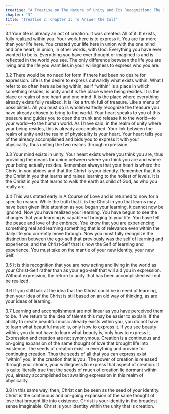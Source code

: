 ```yaml
---
treatise: "A Treatise on The Nature of Unity and Its Recognition: The Second Treatise"
chapter: "3"
title: "Treatise 2, Chapter 3: To Answer the Call"
---
```


3.1 Your life is already an act of creation. It was created. All of it.
It exists, fully realized within you. Your work here is to express it.
You are far more than your life here. You created your life here in
union with the one mind and one heart, in union, in other words, with
God. Everything you have ever wanted to be is. Everything you have ever
thought or imagined is and is reflected in the world you see. The only
difference between the life you are living and the life you want lies in
your willingness to express who you are.

3.2 There would be no need for form if there had been no desire for
expression. Life is the desire to express outwardly what exists within.
What I refer to so often here as being within, as if “within” is a place
in which something resides, is unity and it is the place where being
resides. It is the place or realm of one heart and one mind. It is the
place where everything already exists fully realized. It is like a trunk
full of treasure. Like a menu of possibilities. All you must do is
wholeheartedly recognize the treasure you have already chosen to bring
to the world. Your heart speaks to you of this treasure and guides you
to open the trunk and release it to the world—to your world—to the human
world. As I have said, in the realm of unity where your being resides,
this is already accomplished. Your link between the realm of unity and
the realm of physicality is your heart. Your heart tells you of the
already accomplished and bids you to express it with your physicality,
thus uniting the two realms through expression.

3.3 Your mind exists in unity. Your heart exists where you think you
are, thus providing the means for union between where you think you are
and where your being actually resides. Remember always that your heart
is where the Christ in you abides and that the Christ is your identity.
Remember that it is the Christ in you that learns and raises learning to
the holiest of levels.  It is the Christ in you that learns to walk the
earth as child of God, as who you really are.

3.4 This was stated early in A Course of Love and is returned to now for
a specific reason. While the truth that it is the Christ in you that
learns may have been given little attention as you began your learning,
it cannot now be ignored. Now you have realized your learning. You have
begun to see the changes that your learning is capable of bringing to
your life. You have felt the peace and love of the embrace. You know
that you are experiencing something real and learning something that is
of relevance even within the daily life you currently move through. Now
you must fully recognize the distinction between the ego-self that
previously was the self of learning and experience, and the Christ-Self
that is now the Self of learning and experience. You must take on the
mantle of your new identity, your new Self.

3.5 It is this recognition that you are now acting and living in the
world as your Christ-Self rather than as your ego-self that will aid you
in expression.  Without expression, the return to unity that has been
accomplished will not be realized.

3.6 If you still balk at the idea that the Christ could be in need of
learning, then your idea of the Christ is still based on an old way of
thinking, as are your ideas of learning.

3.7 Learning and accomplishment are not linear as you have perceived
them to be. If we return to the idea of talents this may be easier to
explain. If the ability to create beautiful music already exists within
you, you do not have to learn what beautiful music is, only how to
express it. If you see beauty within, you do not have to learn what
beauty is, only how to express it.  Expression and creation are not
synonymous. Creation is a continuous and on-going expansion of the same
thought of love that brought life into existence. The seeds of creation
exist in everything and provide for continuing creation. Thus the seeds
of all that you can express exist “within” you, in the creation that is
you. The power of creation is released through your choice, your
willingness to express that aspect of creation. It is quite literally
true that the seeds of much of creation lie dormant within you, already
accomplished but awaiting expression in this realm of physicality.

3.8 In this same way, then, Christ can be seen as the seed of your
identity.  Christ is the continuous and on-going expansion of the same
thought of love that brought life into existence. Christ is your
identity in the broadest sense imaginable. Christ is your identity
within the unity that is creation.


